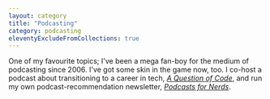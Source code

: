 ```yaml
---
layout: category
title: "Podcasting"
category: podcasting
eleventyExcludeFromCollections: true
---
```


One of my favourite topics; I've been a mega fan-boy for the medium of podcasting since 2006. I've got some skin in the game now, too. I co-host a podcast about transitioning to a career in tech, _[A Question of Code](https://aquestionofcode.com)_, and run my own podcast-recommendation newsletter, _[Podcasts for Nerds](/podcasts-for-nerds)_.
